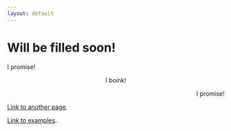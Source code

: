 ```yaml
---
layout: default
---
```


# Will be filled soon!

<p style="text-align:left;">I promise!</p>

<p style="text-align:center;">I boink!</p>

<p style="text-align:right;">I promise!</p>

[Link to another page](./another-page.html).

[Link to examples](./Examples.html).
